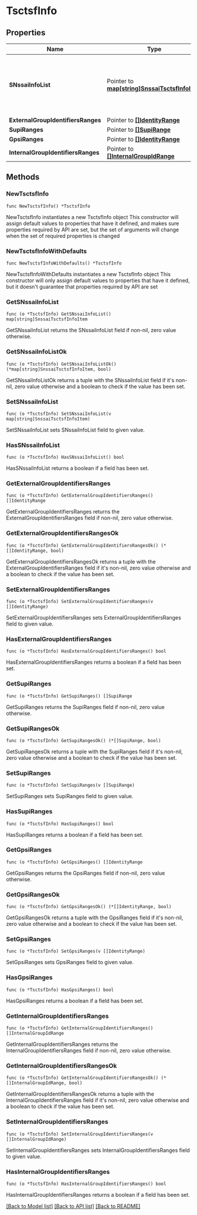 # TsctsfInfo

## Properties

Name | Type | Description | Notes
------------ | ------------- | ------------- | -------------
**SNssaiInfoList** | Pointer to [**map[string]SnssaiTsctsfInfoItem**](SnssaiTsctsfInfoItem.md) | A map (list of key-value pairs) where a valid JSON string serves as key | [optional] 
**ExternalGroupIdentifiersRanges** | Pointer to [**[]IdentityRange**](IdentityRange.md) |  | [optional] 
**SupiRanges** | Pointer to [**[]SupiRange**](SupiRange.md) |  | [optional] 
**GpsiRanges** | Pointer to [**[]IdentityRange**](IdentityRange.md) |  | [optional] 
**InternalGroupIdentifiersRanges** | Pointer to [**[]InternalGroupIdRange**](InternalGroupIdRange.md) |  | [optional] 

## Methods

### NewTsctsfInfo

`func NewTsctsfInfo() *TsctsfInfo`

NewTsctsfInfo instantiates a new TsctsfInfo object
This constructor will assign default values to properties that have it defined,
and makes sure properties required by API are set, but the set of arguments
will change when the set of required properties is changed

### NewTsctsfInfoWithDefaults

`func NewTsctsfInfoWithDefaults() *TsctsfInfo`

NewTsctsfInfoWithDefaults instantiates a new TsctsfInfo object
This constructor will only assign default values to properties that have it defined,
but it doesn't guarantee that properties required by API are set

### GetSNssaiInfoList

`func (o *TsctsfInfo) GetSNssaiInfoList() map[string]SnssaiTsctsfInfoItem`

GetSNssaiInfoList returns the SNssaiInfoList field if non-nil, zero value otherwise.

### GetSNssaiInfoListOk

`func (o *TsctsfInfo) GetSNssaiInfoListOk() (*map[string]SnssaiTsctsfInfoItem, bool)`

GetSNssaiInfoListOk returns a tuple with the SNssaiInfoList field if it's non-nil, zero value otherwise
and a boolean to check if the value has been set.

### SetSNssaiInfoList

`func (o *TsctsfInfo) SetSNssaiInfoList(v map[string]SnssaiTsctsfInfoItem)`

SetSNssaiInfoList sets SNssaiInfoList field to given value.

### HasSNssaiInfoList

`func (o *TsctsfInfo) HasSNssaiInfoList() bool`

HasSNssaiInfoList returns a boolean if a field has been set.

### GetExternalGroupIdentifiersRanges

`func (o *TsctsfInfo) GetExternalGroupIdentifiersRanges() []IdentityRange`

GetExternalGroupIdentifiersRanges returns the ExternalGroupIdentifiersRanges field if non-nil, zero value otherwise.

### GetExternalGroupIdentifiersRangesOk

`func (o *TsctsfInfo) GetExternalGroupIdentifiersRangesOk() (*[]IdentityRange, bool)`

GetExternalGroupIdentifiersRangesOk returns a tuple with the ExternalGroupIdentifiersRanges field if it's non-nil, zero value otherwise
and a boolean to check if the value has been set.

### SetExternalGroupIdentifiersRanges

`func (o *TsctsfInfo) SetExternalGroupIdentifiersRanges(v []IdentityRange)`

SetExternalGroupIdentifiersRanges sets ExternalGroupIdentifiersRanges field to given value.

### HasExternalGroupIdentifiersRanges

`func (o *TsctsfInfo) HasExternalGroupIdentifiersRanges() bool`

HasExternalGroupIdentifiersRanges returns a boolean if a field has been set.

### GetSupiRanges

`func (o *TsctsfInfo) GetSupiRanges() []SupiRange`

GetSupiRanges returns the SupiRanges field if non-nil, zero value otherwise.

### GetSupiRangesOk

`func (o *TsctsfInfo) GetSupiRangesOk() (*[]SupiRange, bool)`

GetSupiRangesOk returns a tuple with the SupiRanges field if it's non-nil, zero value otherwise
and a boolean to check if the value has been set.

### SetSupiRanges

`func (o *TsctsfInfo) SetSupiRanges(v []SupiRange)`

SetSupiRanges sets SupiRanges field to given value.

### HasSupiRanges

`func (o *TsctsfInfo) HasSupiRanges() bool`

HasSupiRanges returns a boolean if a field has been set.

### GetGpsiRanges

`func (o *TsctsfInfo) GetGpsiRanges() []IdentityRange`

GetGpsiRanges returns the GpsiRanges field if non-nil, zero value otherwise.

### GetGpsiRangesOk

`func (o *TsctsfInfo) GetGpsiRangesOk() (*[]IdentityRange, bool)`

GetGpsiRangesOk returns a tuple with the GpsiRanges field if it's non-nil, zero value otherwise
and a boolean to check if the value has been set.

### SetGpsiRanges

`func (o *TsctsfInfo) SetGpsiRanges(v []IdentityRange)`

SetGpsiRanges sets GpsiRanges field to given value.

### HasGpsiRanges

`func (o *TsctsfInfo) HasGpsiRanges() bool`

HasGpsiRanges returns a boolean if a field has been set.

### GetInternalGroupIdentifiersRanges

`func (o *TsctsfInfo) GetInternalGroupIdentifiersRanges() []InternalGroupIdRange`

GetInternalGroupIdentifiersRanges returns the InternalGroupIdentifiersRanges field if non-nil, zero value otherwise.

### GetInternalGroupIdentifiersRangesOk

`func (o *TsctsfInfo) GetInternalGroupIdentifiersRangesOk() (*[]InternalGroupIdRange, bool)`

GetInternalGroupIdentifiersRangesOk returns a tuple with the InternalGroupIdentifiersRanges field if it's non-nil, zero value otherwise
and a boolean to check if the value has been set.

### SetInternalGroupIdentifiersRanges

`func (o *TsctsfInfo) SetInternalGroupIdentifiersRanges(v []InternalGroupIdRange)`

SetInternalGroupIdentifiersRanges sets InternalGroupIdentifiersRanges field to given value.

### HasInternalGroupIdentifiersRanges

`func (o *TsctsfInfo) HasInternalGroupIdentifiersRanges() bool`

HasInternalGroupIdentifiersRanges returns a boolean if a field has been set.


[[Back to Model list]](../README.md#documentation-for-models) [[Back to API list]](../README.md#documentation-for-api-endpoints) [[Back to README]](../README.md)


